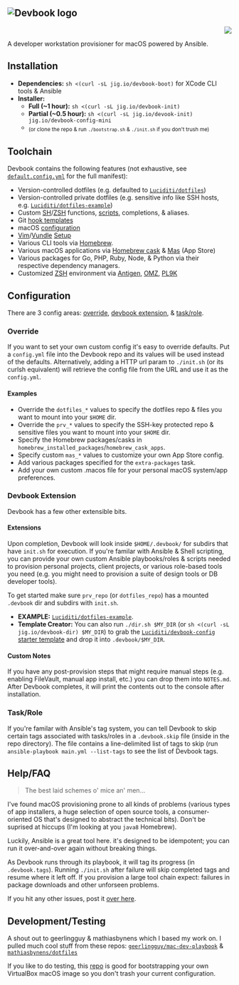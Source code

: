 ![Devbook logo](http://www.jig.io/images/devbook.png)
---
<p align="right">
  <a href="https://travis-ci.org/Luciditi/devbook"><img src="https://travis-ci.org/Luciditi/devbook.svg?branch=mk1"></a>
</p>
A developer workstation provisioner for macOS powered by Ansible.

## Installation

- **Dependencies:** `sh <(curl -sL jig.io/devbook-boot)` for XCode CLI tools & Ansible 
- **Installer:**
  - **Full (~1 hour):** `sh <(curl -sL jig.io/devbook-init)`
  - **Partial (~0.5 hour):** `sh <(curl -sL jig.io/devook-init) jig.io/devbook-config-mini`
  - <sub>(or clone the repo & run `./bootstrap.sh` & `./init.sh` if you don't trush me)</sub>

## Toolchain
Devbook contains the following features (not exhaustive, see [`default.config.yml`](default.config.yml) for the full manifest):

- Version-controlled dotfiles (e.g. defaulted to [`Luciditi/dotfiles`](https://github.com/Luciditi/dotfiles))
- Version-controlled private dotfiles (e.g. sensitive info like SSH hosts, e.g. [`Luciditi/dotfiles-example`](https://github.com/Luciditi/dotfiles-example))
- Custom [SH](https://github.com/Luciditi/dotfiles/tree/master/.sh)/[ZSH](https://github.com/Luciditi/dotfiles/tree/master/.zsh) functions, [scripts](https://github.com/Luciditi/dotfiles/tree/master/.bin), completions, & aliases.
- Git [hook templates](https://github.com/Luciditi/dotfiles/tree/master/.git_template/template/hooks)
- macOS [configuration](https://github.com/Luciditi/dotfiles/blob/master/.macos)
- [Vim](https://github.com/vim/vim)/[Vundle](https://github.com/VundleVim/Vundle.vim) [Setup](https://github.com/Luciditi/dotfiles/blob/master/.vimrc)
- Various CLI tools via [Homebrew](https://github.com/Homebrew/brew).
- Various macOS applications via [Homebrew cask](https://github.com/Homebrew/homebrew-cask) & [Mas](https://github.com/mas-cli/mas) (App Store)
- Various packages for Go, PHP, Ruby, Node, & Python via their respective dependency managers.
- Customized [ZSH](http://www.zsh.org/) environment via [Antigen](https://github.com/zsh-users/antigen), [OMZ](https://github.com/robbyrussell/oh-my-zsh/), [PL9K](https://github.com/bhilburn/powerlevel9k)

## Configuration
There are 3 config areas: [override](#override), [devbook extension](#devbook-extension), & [task/role](#taskrole).

### Override
If you want to set your own custom config it's easy to override defaults. Put a `config.yml` file into the Devbook repo and its values will be used instead of the defaults. Alternatively, adding a HTTP url param to `./init.sh` (or its curlsh equivalent) will retrieve the config file from the URL and use it as the `config.yml`.

#### Examples
  - Override the `dotfiles_*` values to specify the dotfiles repo & files you want to mount into your `$HOME` dir.
  - Override the `prv_*` values to specify the SSH-key protected repo & sensitive files you want to mount into your `$HOME` dir.
  - Specify the Homebrew packages/casks in `homebrew_installed_packages`/`homebrew_cask_apps`.
  - Specify custom `mas_*` values to customize your own App Store config.
  - Add various packages specified for the `extra-packages` task.
  - Add your own custom .macos file for your personal macOS system/app preferences.

### Devbook Extension
Devbook has a few other extensible bits. 

#### Extensions
Upon completion, Devbook will look inside `$HOME/.devbook/` for subdirs that have `init.sh` for execution.
If you're familar with Ansible & Shell scripting, you can provide your own custom Ansible playbooks/roles & scripts needed to provision personal projects, client projects, or various role-based tools you need (e.g. you might need to provision a suite of design tools or DB developer tools).

To get started make sure `prv_repo` (or `dotfiles_repo`) has a mounted `.devbook` dir and subdirs with `init.sh`. 
- **EXAMPLE:** [`Luciditi/dotfiles-example`](https://github.com/Luciditi/dotfiles-example).
- **Template Creator:** You can also run `./dir.sh $MY_DIR` (or `sh <(curl -sL jig.io/devbook-dir) $MY_DIR`) to grab the [`Luciditi/devbook-config` starter template](https://github.com/Luciditi/devbook-config) and drop it into `.devbook/$MY_DIR`.

#### Custom Notes
If you have any post-provision steps that might require manual steps (e.g. enabling FileVault, manual app install, etc.) you can drop them into `NOTES.md`. After Devbook completes, it will print the contents out to the console after installation.

### Task/Role
If you're familar with Ansible's tag system, you can tell Devbook to skip certain tags associated with tasks/roles in a `.devbook.skip` file (inside in the repo directory). The file contains a line-delimited list of tags to skip (run `ansible-playbook main.yml --list-tags` to see the list of Devbook tags.

## Help/FAQ

> The best laid schemes o' mice an' men...

I've found macOS provisioning prone to all kinds of problems (various types of app installers, a huge selection of open source tools, a consumer-oriented OS that's designed to abstract the technical bits). Don't be suprised at hiccups (I'm looking at you `java8` Homebrew). 

Luckily, Ansible is a great tool here. it's designed to be idempotent; you can run it over-and-over again without breaking things. 

As Devbook runs through its playbook, it will tag its progress (in `.devbook.tags`). Running `./init.sh` after failure will skip completed tags and resume where it left off. If you provision a large tool chain expect: failures in package downloads and other unforseen problems. 

If you hit any other issues, post it [over here](https://github.com/luciditi//devbook/issues).

## Development/Testing
A shout out to geerlingguy & mathiasbynens which I based my work on. I pulled much cool stuff from these repos: [`geerlingguy/mac-dev-playbook`](https://github.com/geerlingguy/mac-dev-playbook) & [`mathiasbynens/dotfiles`](https://github.com/mathiasbynens/dotfiles)

If you like to do testing, this [repo](https://github.com/geerlingguy/macos-virtualbox-vm) is good for bootstrapping your own VirtualBox macOS image so you don't trash your current configuration.
